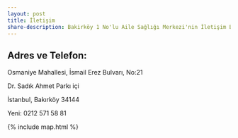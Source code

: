 ```yaml
---
layout: post
title: İletişim
share-description: Bakirköy 1 No'lu Aile Sağlığı Merkezi'nin İletişim Bilgileri ve Adresi
---
```


## Adres ve Telefon:

Osmaniye Mahallesi, İsmail Erez Bulvarı, No:21

Dr. Sadık Ahmet Parkı içi

İstanbul, Bakırköy 34144

Yeni: 0212 571 58 81

{% include map.html %}
